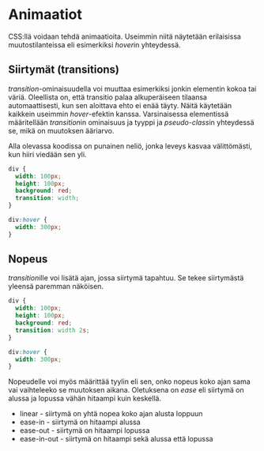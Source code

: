 # Animaatiot

CSS:llä voidaan tehdä animaatioita. Useimmin niitä näytetään erilaisissa muutostilanteissa eli esimerkiksi *hover*in yhteydessä. 

## Siirtymät (transitions)

*transition*-ominaisuudella voi muuttaa esimerkiksi jonkin elementin kokoa tai väriä. Oleellista on, että transitio palaa alkuperäiseen tilaansa automaattisesti, kun sen aloittava ehto ei enää täyty. Näitä käytetään kaikkein useimmin *hover*-efektin kanssa. Varsinaisessa elementissä määritellään *transition*in ominaisuus ja tyyppi ja *pseudo-class*in yhteydessä se, mikä on muutoksen ääriarvo.

Alla olevassa koodissa on punainen neliö, jonka leveys kasvaa välittömästi, kun hiiri viedään sen yli.

````css
div {
  width: 100px;
  height: 100px;
  background: red;
  transition: width;
}

div:hover {
  width: 300px;
}
````
## Nopeus

*transition*ille voi lisätä ajan, jossa siirtymä tapahtuu. Se tekee siirtymästä yleensä paremman näköisen.

````css
div {
  width: 100px;
  height: 100px;
  background: red;
  transition: width 2s;
}

div:hover {
  width: 300px;
}
````

Nopeudelle voi myös määrittää tyylin eli sen, onko nopeus koko ajan sama vai vaihteleeko se muutoksen aikana. Oletuksena on *ease* eli siirtymä on alussa ja lopussa vähän hitaampi kuin keskellä. 

- linear - siirtymä on yhtä nopea koko ajan alusta loppuun 
- ease-in - siirtymä on hitaampi alussa 
- ease-out - siirtymä on hitaampi lopussa
- ease-in-out - siirtymä on hitaampi sekä alussa että lopussa
